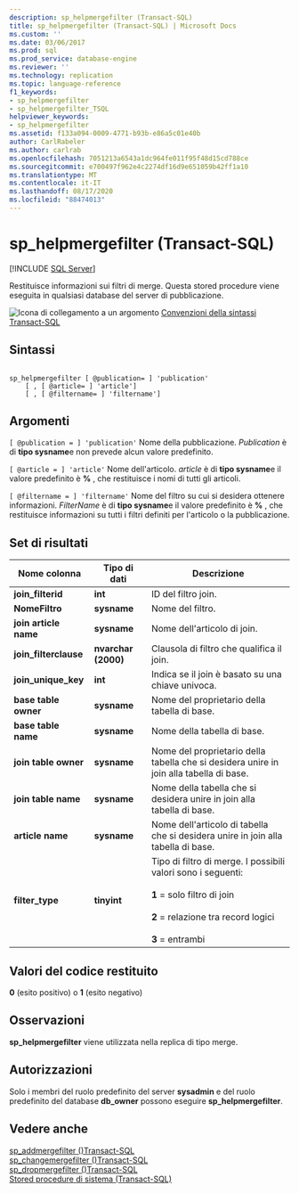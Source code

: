```yaml
---
description: sp_helpmergefilter (Transact-SQL)
title: sp_helpmergefilter (Transact-SQL) | Microsoft Docs
ms.custom: ''
ms.date: 03/06/2017
ms.prod: sql
ms.prod_service: database-engine
ms.reviewer: ''
ms.technology: replication
ms.topic: language-reference
f1_keywords:
- sp_helpmergefilter
- sp_helpmergefilter_TSQL
helpviewer_keywords:
- sp_helpmergefilter
ms.assetid: f133a094-0009-4771-b93b-e86a5c01e40b
author: CarlRabeler
ms.author: carlrab
ms.openlocfilehash: 7051213a6543a1dc964fe011f95f48d15cd788ce
ms.sourcegitcommit: e700497f962e4c2274df16d9e651059b42ff1a10
ms.translationtype: MT
ms.contentlocale: it-IT
ms.lasthandoff: 08/17/2020
ms.locfileid: "88474013"
---
```

# <a name="sp_helpmergefilter-transact-sql"></a>sp_helpmergefilter (Transact-SQL)
[!INCLUDE [SQL Server](../../includes/applies-to-version/sqlserver.md)]

  Restituisce informazioni sui filtri di merge. Questa stored procedure viene eseguita in qualsiasi database del server di pubblicazione.  
  
 ![Icona di collegamento a un argomento](../../database-engine/configure-windows/media/topic-link.gif "Icona di collegamento a un argomento") [Convenzioni della sintassi Transact-SQL](../../t-sql/language-elements/transact-sql-syntax-conventions-transact-sql.md)  
  
## <a name="syntax"></a>Sintassi  
  
```  
  
sp_helpmergefilter [ @publication= ] 'publication'   
    [ , [ @article= ] 'article']  
    [ , [ @filtername= ] 'filtername']  
```  
  
## <a name="arguments"></a>Argomenti  
`[ @publication = ] 'publication'` Nome della pubblicazione. *Publication* è di **tipo sysname**e non prevede alcun valore predefinito.  
  
`[ @article = ] 'article'` Nome dell'articolo. *article* è di **tipo sysname**e il valore predefinito è **%** , che restituisce i nomi di tutti gli articoli.  
  
`[ @filtername = ] 'filtername'` Nome del filtro su cui si desidera ottenere informazioni. *FilterName* è di **tipo sysname**e il valore predefinito è **%** , che restituisce informazioni su tutti i filtri definiti per l'articolo o la pubblicazione.  
  
## <a name="result-sets"></a>Set di risultati  
  
|Nome colonna|Tipo di dati|Descrizione|  
|-----------------|---------------|-----------------|  
|**join_filterid**|**int**|ID del filtro join.|  
|**NomeFiltro**|**sysname**|Nome del filtro.|  
|**join article name**|**sysname**|Nome dell'articolo di join.|  
|**join_filterclause**|**nvarchar (2000)**|Clausola di filtro che qualifica il join.|  
|**join_unique_key**|**int**|Indica se il join è basato su una chiave univoca.|  
|**base table owner**|**sysname**|Nome del proprietario della tabella di base.|  
|**base table name**|**sysname**|Nome della tabella di base.|  
|**join table owner**|**sysname**|Nome del proprietario della tabella che si desidera unire in join alla tabella di base.|  
|**join table name**|**sysname**|Nome della tabella che si desidera unire in join alla tabella di base.|  
|**article name**|**sysname**|Nome dell'articolo di tabella che si desidera unire in join alla tabella di base.|  
|**filter_type**|**tinyint**|Tipo di filtro di merge. I possibili valori sono i seguenti:<br /><br /> **1** = solo filtro di join<br /><br /> **2** = relazione tra record logici<br /><br /> **3** = entrambi|  
  
## <a name="return-code-values"></a>Valori del codice restituito  
 **0** (esito positivo) o **1** (esito negativo)  
  
## <a name="remarks"></a>Osservazioni  
 **sp_helpmergefilter** viene utilizzata nella replica di tipo merge.  
  
## <a name="permissions"></a>Autorizzazioni  
 Solo i membri del ruolo predefinito del server **sysadmin** e del ruolo predefinito del database **db_owner** possono eseguire **sp_helpmergefilter**.  
  
## <a name="see-also"></a>Vedere anche  
 [sp_addmergefilter &#40;&#41;Transact-SQL ](../../relational-databases/system-stored-procedures/sp-addmergefilter-transact-sql.md)   
 [sp_changemergefilter &#40;&#41;Transact-SQL ](../../relational-databases/system-stored-procedures/sp-changemergefilter-transact-sql.md)   
 [sp_dropmergefilter &#40;&#41;Transact-SQL ](../../relational-databases/system-stored-procedures/sp-dropmergefilter-transact-sql.md)   
 [Stored procedure di sistema &#40;Transact-SQL&#41;](../../relational-databases/system-stored-procedures/system-stored-procedures-transact-sql.md)  
  
  
